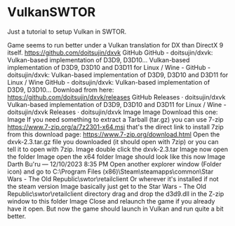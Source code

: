 # VulkanSWTOR
Just a tutorial to setup Vulkan in SWTOR.

Game seems to run better under a Vulkan translation for DX than DirectX 9 itself.
https://github.com/doitsujin/dxvk
GitHub
GitHub - doitsujin/dxvk: Vulkan-based implementation of D3D9, D3D10...
Vulkan-based implementation of D3D9, D3D10 and D3D11 for Linux / Wine - GitHub - doitsujin/dxvk: Vulkan-based implementation of D3D9, D3D10 and D3D11 for Linux / Wine
GitHub - doitsujin/dxvk: Vulkan-based implementation of D3D9, D3D10...
Download from here:
https://github.com/doitsujin/dxvk/releases
GitHub
Releases · doitsujin/dxvk
Vulkan-based implementation of D3D9, D3D10 and D3D11 for Linux / Wine - doitsujin/dxvk
Releases · doitsujin/dxvk
Image
Image
Download this one:
Image
If you need something to extract a Tarball (tar.gz) you can use 7-zip
https://www.7-zip.org/a/7z2301-x64.msi
that's the direct link to install 7zip from this download page:
https://www.7-zip.org/download.html
Open the dxvk-2.3.tar.gz file you downloaded (it should open with 7zip) or you can tell it to open with 7zip.
Image
double click the dxvk-2.3.tar
Image
now open the folder
Image
open the x64 folder
Image
should look like this now
Image
Darth Bu'ru — 12/10/2023 8:35 PM
Open another explorer window (Folder icon) and go to C:\Program Files (x86)\Steam\steamapps\common\Star Wars - The Old Republic\swtor\retailclient
Or wherever it's installed if not the steam version
Image
basically just get to the Star Wars - The Old Republic\swtor\retailclient directory
drag and drop the d3d9.dll in the Z-zip window to this folder 
Image
Close and relaunch the game if you already have it open. But now the game should launch in Vulkan and run quite a bit better.
